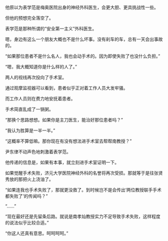 他原以为表学范是梅奥医院出身的神经外科医生，会更大胆、更具挑战性一些。

但他的预想完全落空了。

表学范是那种所谓的“安全第一主义”外科医生。

嗯，身边有这么一个朋友大概也不是什么坏事。没有刹车的车，总有一天会出事故的。

“如果那位患者不是什么名人，我也会动手术的。因为即使失败了也没什么负担。”

“嗯，我大概知道你是什么样的人了。”

两人的视线再次投向了手术室。

通过观摩监视器可以看到，患者似乎正对着工作人员大发牢骚。

而工作人员则在费力地安抚着患者。

手术简直乱成了一锅粥。

“那换个思路想想。如果你是主刀医生，能治好那位患者吗？”

“我认为胜算是一半一半。”

“这概率不算低嘛。那你现在有没有想法进手术室去帮帮南教授？”

尹东律不动声色地刺激着表学范。

他传递的信息是，如果有本事，就立刻进手术室证明一下。

如果觉醒手术失败，济元大学医院神经外科的名誉将再次受损。那就等于是往张贤秀放的那把火上浇油了。

“如果连我也手术失败了，那就更没救了。到时候岂不是会传出‘两位教授联手手术都失败了’的传闻吗？”

“……”

“现在最好还是先留条后路。就说是南孝灿教授实力不足导致手术失败，这样程度的说法似乎比较合适。”

“你这人还真有意思。呵呵呵呵。”